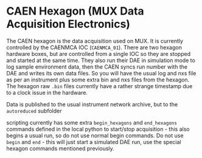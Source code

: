 # CAEN Hexagon (MUX Data Acquisition Electronics)

The CAEN hexagon is the data acquisition used on MUX. It is currently controlled by the CAENMCA IOC (`CAENMCA_01`). There are two hexagon hardware boxes, but are controlled from a single IOC so they are stopped and started at the same time. They also run their DAE in simulation mode to log sample environment data, then the CAEN syncs run number with the DAE and writes its own data files. So you will have the usual log and nxs file as per an instrument plus some extra bin and nxs files from the hexagon. The hexagon raw `.bin` files currently have a rather strange timestamp due to a clock issue in the hardware.   

Data is published to the usual instrument network archive, but to the `autoreduced` subfolder

scripting currently has some extra `begin_hexagons` and `end_hexagons` commands defined in the local python to start/stop acquisition - this also begins a usual run, so do not use normal begin commands. Do not use `begin` and `end` - this will just start a simulated DAE run, use the special hexagon commands mentioned previously.

